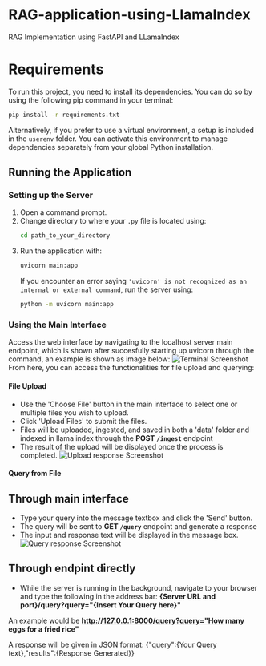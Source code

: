# RAG-application-using-LlamaIndex
RAG Implementation using FastAPI and LLamaIndex


# Requirements

To run this project, you need to install its dependencies. You can do so by using the following pip command in your terminal:

```bash
pip install -r requirements.txt
```

Alternatively, if you prefer to use a virtual environment, a setup is included in the `userenv` folder. You can activate this environment to manage dependencies separately from your global Python installation.

## Running the Application

### Setting up the Server

1. Open a command prompt.
2. Change directory to where your `.py` file is located using:
   ```bash
   cd path_to_your_directory
   ```
3. Run the application with:
   ```bash
   uvicorn main:app
   ```
   If you encounter an error saying `'uvicorn' is not recognized as an internal or external command`, run the server using:
   ```bash
   python -m uvicorn main:app
   ```

### Using the Main Interface

Access the web interface by navigating to the localhost server main endpoint, which is shown after succesfully starting up uvicorn through the command, an example is shown as image below:
![Terminal Screenshot](https://prnt.sc/6eCOwF6XWrHh "This is a screenshot of uvicorn output")
From here, you can access the functionalities for file upload and querying:

#### File Upload

- Use the 'Choose File' button in the main interface to select one or multiple files you wish to upload.
- Click 'Upload Files' to submit the files.
- Files will be uploaded, ingested, and saved in both a 'data' folder and indexed in llama index through the **POST `/ingest`** endpoint
- The result of the upload will be displayed once the process is completed.
![Upload response Screenshot](https://prnt.sc/hZpB2JPHB6bE "This is a screenshot of output after file are sent to the ingest endpoint")

#### Query from File
## Through main interface
- Type your query into the message textbox and click the 'Send' button.
- The query will be sent to **GET `/query`** endpoint and generate a response
- The input and response text will be displayed in the message box.
![Query response Screenshot](https://prnt.sc/hZpB2JPHB6bE "This is a screenshot of output in the message box after response is retrieved from the endpoint")

## Through endpint directly
- While the server is running in the background, navigate to your browser and type the following in the address bar: **{Server URL and port}/query?query="{Insert Your Query here}"**

An example would be **http://127.0.0.1:8000/query?query="How many eggs for a fried rice"**

A response will be given in JSON format: {"query":{Your Query text},"results":{Response Generated}}

